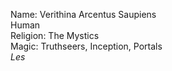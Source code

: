 Name: Verithina Arcentus Saupiens  
Human  
Religion: The Mystics  
Magic: Truthseers, Inception, Portals  
*Les*